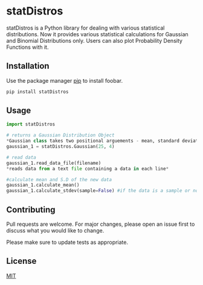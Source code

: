 # **statDistros**

statDistros is a Python library for dealing with various statistical distributions. Now it provides various statistical calculations for Gaussian and Binomial Distributions only. Users can also plot Probability Density Functions with it.

## Installation

Use the package manager [pip](https://pip.pypa.io/en/stable/) to install foobar.

```bash
pip install statDistros
```

## Usage

```python
import statDistros

# returns a Gaussian Distribution Object
*Gaussian class takes two positional arguements - mean, standard deviation of the distribution*
gaussian_1 = statDistros.Gaussian(25, 4)

# read data
gaussian_1.read_data_file(filename)
*reads data from a text file containing a data in each line*

#calculate mean and S.D of the new data
gaussian_1.calculate_mean()
gaussian_1.calculate_stdev(sample=False) #if the data is a sample or not
```

## Contributing

Pull requests are welcome. For major changes, please open an issue first to discuss what you would like to change.

Please make sure to update tests as appropriate.

## License

[MIT](https://choosealicense.com/licenses/mit/)
